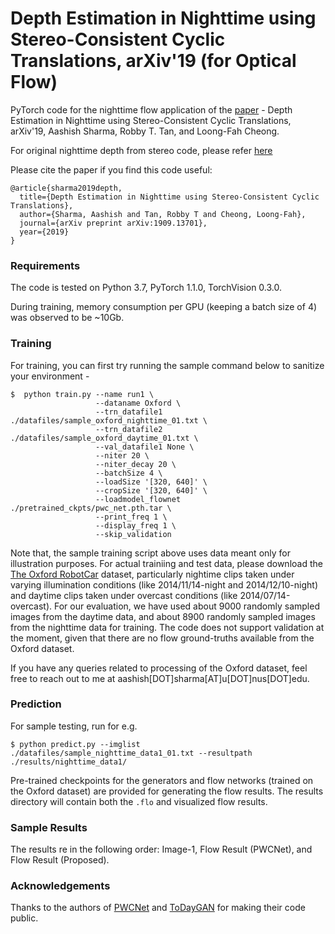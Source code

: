 # Depth Estimation in Nighttime using Stereo-Consistent Cyclic Translations, arXiv'19 (for Optical Flow)
PyTorch code for the nighttime flow application of the [paper](https://arxiv.org/abs/1909.13701) - Depth Estimation in Nighttime using Stereo-Consistent Cyclic Translations, arXiv'19, Aashish Sharma, Robby T. Tan, and Loong-Fah Cheong. 

For original nighttime depth from stereo code, please refer [here](https://github.com/aasharma90/NighttimeDepthandFlow/tree/master/CycleStereoGAN_NighttimeDepth)

Please cite the paper if you find this code useful:
```
@article{sharma2019depth,
  title={Depth Estimation in Nighttime using Stereo-Consistent Cyclic Translations},
  author={Sharma, Aashish and Tan, Robby T and Cheong, Loong-Fah},
  journal={arXiv preprint arXiv:1909.13701},
  year={2019}
}
```
### Requirements
The code is tested on Python 3.7, PyTorch 1.1.0, TorchVision 0.3.0. 

During training, memory consumption per GPU (keeping a batch size of 4) was observed to be ~10Gb. 

### Training
For training, you can first try running the sample command below to sanitize your environment -
```
$  python train.py --name run1 \
                   --dataname Oxford \
                   --trn_datafile1 ./datafiles/sample_oxford_nighttime_01.txt \
                   --trn_datafile2 ./datafiles/sample_oxford_daytime_01.txt \
                   --val_datafile1 None \
                   --niter 20 \
                   --niter_decay 20 \
                   --batchSize 4 \
                   --loadSize '[320, 640]' \
                   --cropSize '[320, 640]' \
                   --loadmodel_flownet ./pretrained_ckpts/pwc_net.pth.tar \
                   --print_freq 1 \
                   --display_freq 1 \
                   --skip_validation
```
Note that, the sample training script above uses data meant only for illustration purposes. For actual trainiing and test data, please download the [The Oxford RobotCar](https://robotcar-dataset.robots.ox.ac.uk/datasets/) dataset, particularly nightime clips taken under varying illumination conditions (like 2014/11/14-night and 2014/12/10-night) and daytime clips taken under overcast conditions (like 2014/07/14-overcast). For our evaluation, we have used about 9000 randomly sampled images from the daytime data, and about 8900 randomly sampled images from the nighttime data for training. The code does not support validation at the moment, given that there are no flow ground-truths available from the Oxford dataset.

If you have any queries related to processing of the Oxford dataset, feel free to reach out to me at aashish[DOT]sharma[AT]u[DOT]nus[DOT]edu. 

### Prediction
For sample testing, run for e.g. 
```
$ python predict.py --imglist ./datafiles/sample_nighttime_data1_01.txt --resultpath ./results/nighttime_data1/
```
Pre-trained checkpoints for the generators and flow networks (trained on the Oxford dataset) are provided for generating the flow results. The results directory will contain both the `.flo` and visualized flow results. 

### Sample Results
The results re in the following order: Image-1, Flow Result (PWCNet), and Flow Result (Proposed). 

  
### Acknowledgements 
Thanks to the authors of [PWCNet](https://github.com/NVlabs/PWC-Net/tree/master/PyTorch) and [ToDayGAN](https://github.com/AAnoosheh/ToDayGAN) for making their code public. 
